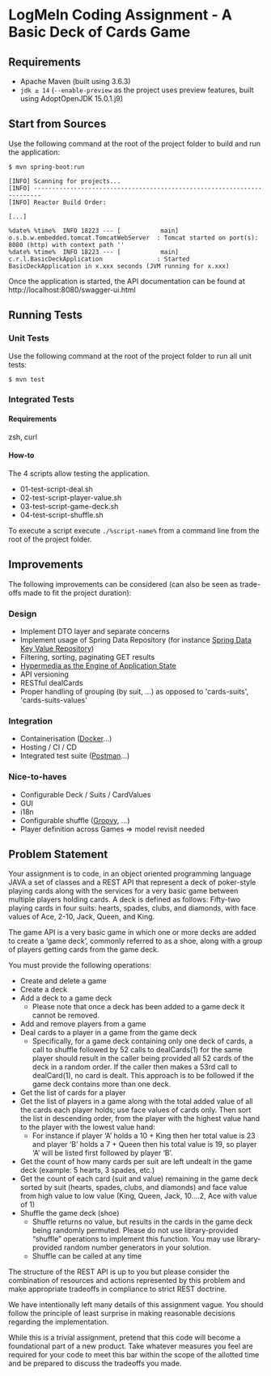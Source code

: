 LogMeIn Coding Assignment - A Basic Deck of Cards Game
======================================================

Requirements
------------

* Apache Maven (built using 3.6.3)
* `jdk ≥ 14` (`--enable-preview` as the project uses preview features, built using AdoptOpenJDK 15.0.1.j9)

Start from Sources
------------------

Use the following command at the root of the project folder to build and run the application:

```
$ mvn spring-boot:run

[INFO] Scanning for projects...
[INFO] ------------------------------------------------------------------------
[INFO] Reactor Build Order:

[...]

%date% %time%  INFO 18223 --- [           main] o.s.b.w.embedded.tomcat.TomcatWebServer  : Tomcat started on port(s): 8080 (http) with context path ''
%date% %time%  INFO 18223 --- [           main] c.r.l.BasicDeckApplication               : Started BasicDeckApplication in x.xxx seconds (JVM running for x.xxx)
```

Once the application is started, the API documentation can be found at http://localhost:8080/swagger-ui.html

Running Tests
-------------

### Unit Tests

Use the following command at the root of the project folder to run all unit tests:

```
$ mvn test
```

### Integrated Tests

#### Requirements

zsh, curl

#### How-to

The 4 scripts allow testing the application.

* 01-test-script-deal.sh
* 02-test-script-player-value.sh
* 03-test-script-game-deck.sh
* 04-test-script-shuffle.sh

To execute a script execute `./%script-name%` from a command line from the root of the project folder.

Improvements
------------

The following improvements can be considered (can also be seen as trade-offs made to fit the project duration):

### Design

* Implement DTO layer and separate concerns
* Implement usage of Spring Data Repository (for
  instance [Spring Data Key Value Repository](https://docs.spring.io/spring-data/keyvalue/docs/current/reference/html/#reference))
* Filtering, sorting, paginating GET results
* [Hypermedia as the Engine of Application State](https://en.wikipedia.org/wiki/HATEOAS)
* API versioning
* RESTful dealCards
* Proper handling of grouping (by suit, ...) as opposed to 'cards-suits', 'cards-suits-values'

### Integration

* Containerisation ([Docker](https://www.docker.com/)...)
* Hosting / CI / CD
* Integrated test suite ([Postman](https://www.postman.com/)...)

### Nice-to-haves

* Configurable Deck / Suits / CardValues
* GUI
* i18n
* Configurable shuffle ([Groovy](https://groovy-lang.org/), ...)
* Player definition across Games => model revisit needed

Problem Statement
-----------------

Your assignment is to code, in an object oriented programming language JAVA a set of classes and a REST API that
represent a deck of poker-style playing cards along with the services for a very basic game between multiple players
holding cards. A deck is defined as follows:  Fifty-two playing cards in four suits: hearts, spades, clubs, and
diamonds, with face values of Ace, 2-10, Jack, Queen, and King.

The game API is a very basic game in which one or more decks are added to create a ‘game deck’, commonly referred to as
a shoe, along with a group of players getting cards from the game deck.

You must provide the following operations:

* Create and delete a game
* Create a deck
* Add a deck to a game deck
    * Please note that once a deck has been added to a game deck it cannot be removed.
* Add and remove players from a game
* Deal cards to a player in a game from the game deck
    * Specifically, for a game deck containing only one deck of cards, a call to shuffle followed by 52 calls to
      dealCards(1) for the same player should result in the caller being provided all 52 cards of the deck in a random
      order. If the caller then makes a 53rd call to dealCard(1), no card is dealt. This approach is to be followed if
      the game deck contains more than one deck.
* Get the list of cards for a player
* Get the list of players in a game along with the total added value of all the cards each player holds; use face values
  of cards only. Then sort the list in descending order, from the player with the highest value hand to the player with
  the lowest value hand:
    * For instance if player ‘A’ holds a 10 + King then her total value is 23 and player ‘B’ holds a 7 + Queen then his
      total value is 19, so player ‘A’ will be listed first followed by player ‘B’.
* Get the count of how many cards per suit are left undealt in the game deck (example: 5 hearts, 3 spades, etc.)
* Get the count of each card (suit and value) remaining in the game deck sorted by suit (hearts, spades, clubs, and
  diamonds) and face value from high value to low value (King, Queen, Jack, 10….2, Ace with value of 1)
* Shuffle the game deck (shoe)
    * Shuffle returns no value, but results in the cards in the game deck being randomly permuted. Please do not use
      library-provided “shuffle” operations to implement this function. You may use library-provided random number
      generators in your solution.
    * Shuffle can be called at any time

The structure of the REST API is up to you but please consider the combination of resources and actions represented by
this problem and make appropriate tradeoffs in compliance to strict REST doctrine.

We have intentionally left many details of this assignment vague. You should follow the principle of least surprise in
making reasonable decisions regarding the implementation.

While this is a trivial assignment, pretend that this code will become a foundational part of a new product. Take
whatever measures you feel are required for your code to meet this bar within the scope of the allotted time and be
prepared to discuss the tradeoffs you made. 
